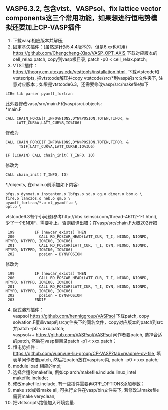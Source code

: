 ## VASP6.3.2, 包含vtst、VASPsol、fix lattice vector components这三个常用功能，如果想进行恒电势模拟还要加上CP-VASP插件  
1. 下载vasp相应版本并解压;  
2. 固定基矢插件：(虽然是针对5.4.4版本的，但是6.xx也可用)\
https://github.com/Chengcheng-Xiao/VASP_OPT_AXIS 下载对应版本的cell_relax.patch, copy到vasp根目录, patch -p0 < cell_relax.patch;
3. VTST插件：\
https://theory.cm.utexas.edu/vtsttools/installation.html, 下载vtstcode和vtstscripts, 把vtstcode解压并copy vtstcode/src/*到vasp的src文件夹下, 注意对应版本；如果是vtstcode6.3，还需要修改vasp/src/makefile如下
```
LIB= lib parser pyamff_fortran
```
此外要修改vasp/src/main.F和vasp/src/.objects:\
*main.F
```
CALL CHAIN_FORCE(T_INFO%NIONS,DYN%POSION,TOTEN,TIFOR, &
     LATT_CUR%A,LATT_CUR%B,IO%IU6)
```
修改为
```
CALL CHAIN_FORCE(T_INFO%NIONS,DYN%POSION,TOTEN,TIFOR, &
      TSIF,LATT_CUR%A,LATT_CUR%B,IO%IU6)
```
```
IF (LCHAIN) CALL chain_init( T_INFO, IO)
```
修改为
```
CALL chain_init( T_INFO, IO)
```
*./objects, 在chain.o前添加如下内容:  
```
bfgs.o dynmat.o instanton.o lbfgs.o sd.o cg.o dimer.o bbm.o \
fire.o lanczos.o neb.o qm.o \
pyamff_fortran/*.o ml_pyamff.o \
opt.o \
```
vtstcode6.3有个小问题(参考http://bbs.keinsci.com/thread-46112-1-1.html), 少了一个ENDIF，需要补上，否则编译出错；在vasp/src/chain.F大概202行把
```
 199         IF (newcar_exists) THEN
 200           CALL RD_POSCAR_HEAD(LATT_CUR, T_I, NIOND, NIONPD, NTYPD, NTYPPD, IO%IU0, IO%IU6)
 201           CALL RD_POSCAR(LATT_CUR, T_I, DYN, NIOND, NIONPD, NTYPD, NTYPPD, IO%IU0, IO%IU6)
 202           posion = DYN%POSION
```
修改为
```
 199         IF (newcar_exists) THEN
 200           CALL RD_POSCAR_HEAD(LATT_CUR, T_I, NIOND, NIONPD, NTYPD, NTYPPD, IO%IU0, IO%IU6)
 201           CALL RD_POSCAR(LATT_CUR, T_I, DYN, NIOND, NIONPD, NTYPD, NTYPPD, IO%IU0, IO%IU6)
 202           posion = DYN%POSION
 203         ENDIF
```
4. 隐式溶剂插件：\
vaspsol https://github.com/henniggroup/VASPsol 下载patch, copy solvation.F覆盖vasp的src文件夹下的同名文件，copy对应版本的patch到src并patch -p0 < xxx.patch;\
vaspsol++ https://github.com/VASPsol/VASPsol 问作者要patch, 选择合适的patch, 然后在vasp根目录patch -p1 < xxx.patch； 
5. 恒电势插件：\
https://github.com/yuanyue-liu-group/CP-VASP?tab=readme-ov-file, 填表单问作者要patch, 然后把patch放在vasp/src内, patch -p0 < xxx.patch;
6. module load 相应的mpi;  
7. 选择合适的makefile, 例如cp arch/makefile.include.linux_intel makefile.include; 
8. 修改makefile.include, 有一些插件需要再CPP_OPTIONS添加参数；
9. make std或者make all, 可执行文件在vasp/bin文件夹下, 若修改过makefile需要make veryclean;  
10. 把vtstscripts路径加入环境变量.

